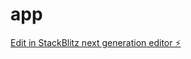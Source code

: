 # app

[Edit in StackBlitz next generation editor ⚡️](https://stackblitz.com/~/github.com/luck580/app)